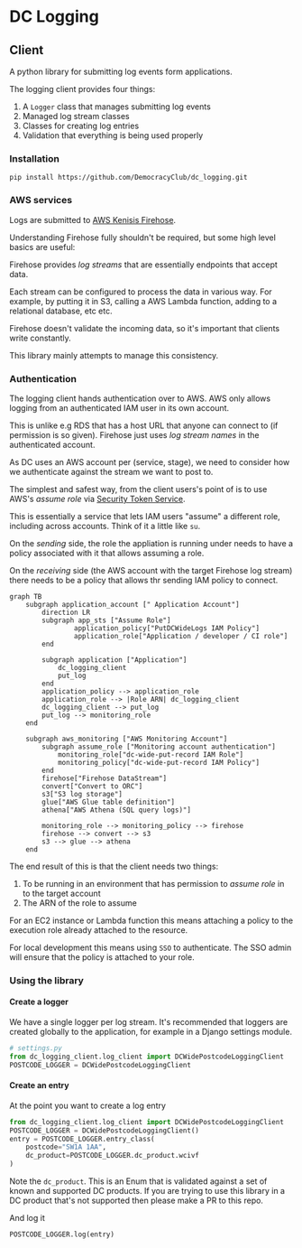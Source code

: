 # DC Logging

## Client
A python library for submitting log events form applications.

The logging client provides four things:

1. A `Logger` class that manages submitting log events
2. Managed log stream classes
3. Classes for creating log entries
4. Validation that everything is being used properly

### Installation

`pip install https://github.com/DemocracyClub/dc_logging.git`

### AWS services

Logs are submitted to [AWS Kenisis Firehose](https://aws.amazon.com/kinesis/data-firehose/).

Understanding Firehose fully shouldn't be required, but some high level 
basics are useful:

Firehose provides _log streams_ that are essentially endpoints that accept data.

Each stream can be configured to process the data in various way. For 
example, by putting it in S3, calling a AWS Lambda function, adding to a 
relational database, etc etc.

Firehose doesn't validate the incoming data, so it's important that clients 
write constantly.

This library mainly attempts to manage this consistency. 

### Authentication

The logging client hands authentication over to AWS. AWS only allows logging 
from an authenticated IAM user in its own account.

This is unlike e.g RDS that has a host URL that anyone can connect to (if 
permission is so given). Firehose just uses _log stream names_ in the 
authenticated account.

As DC uses an AWS account per (service, stage), we need to consider how we 
authenticate against the stream we want to post to.

The simplest and safest way, from the client users's point of is to use 
AWS's _assume role_ via 
[Security Token Service](https://docs.aws.amazon.com/STS/latest/APIReference/welcome.html).

This is essentially a service that lets IAM users "assume" a different role, 
including across accounts. Think of it a little like `su`.

On the _sending_ side, the role the appliation is running under needs to have 
a policy associated with it that allows assuming a role.

On the _receiving_ side (the AWS account with the target Firehose log stream)
there needs to be a policy that allows thr sending IAM policy to connect.


```mermaid
graph TB
    subgraph application_account [" Application Account"]
        direction LR
        subgraph app_sts ["Assume Role"]
                application_policy["PutDCWideLogs IAM Policy"]
                application_role["Application / developer / CI role"]
        end

        subgraph application ["Application"]
            dc_logging_client
            put_log
        end
        application_policy --> application_role
        application_role --> |Role ARN| dc_logging_client
        dc_logging_client --> put_log
        put_log --> monitoring_role
    end

    subgraph aws_monitoring ["AWS Monitoring Account"]
        subgraph assume_role ["Monitoring account authentication"]
            monitoring_role["dc-wide-put-record IAM Role"]
            monitoring_policy["dc-wide-put-record IAM Policy"]
        end
        firehose["Firehose DataStream"]
        convert["Convert to ORC"]
        s3["S3 log storage"]
        glue["AWS Glue table definition"]
        athena["AWS Athena (SQL query logs)"]
        
        monitoring_role --> monitoring_policy --> firehose
        firehose --> convert --> s3
        s3 --> glue --> athena
    end
```

The end result of this is that the client needs two things:

1. To be running in an environment that has permission to _assume role_ in 
   to the target account
2. The ARN of the role to assume

For an EC2 instance or Lambda function this means attaching a policy to the 
execution role already attached to the resource.

For local development this means using `SSO` to authenticate. The SSO admin 
will ensure that the policy is attached to your role.

### Using the library

#### Create a logger

We have a single logger per log stream. It's recommended that loggers are 
created globally to the application, for example in a Django settings module.

```python
# settings.py
from dc_logging_client.log_client import DCWidePostcodeLoggingClient
POSTCODE_LOGGER = DCWidePostcodeLoggingClient
```

#### Create an entry

At the point you want to create a log entry

```python
from dc_logging_client.log_client import DCWidePostcodeLoggingClient
POSTCODE_LOGGER = DCWidePostcodeLoggingClient()
entry = POSTCODE_LOGGER.entry_class(
    postcode="SW1A 1AA", 
    dc_product=POSTCODE_LOGGER.dc_product.wcivf
)
```

Note the `dc_product`. This is an Enum that is validated against a set of known
and supported DC products. If you are trying to use this library in a DC 
product that's not supported then please make a PR to this repo.

And log it

````python
POSTCODE_LOGGER.log(entry)
````

